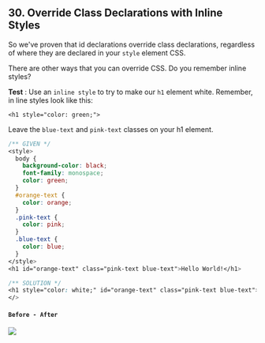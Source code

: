 ## 30. Override Class Declarations with Inline Styles
So we've proven that id declarations override class declarations, regardless of where they are declared in your `style` element CSS.

There are other ways that you can override CSS. Do you remember inline styles?

**Test** : Use an `inline style` to try to make our `h1` element white. Remember, in line styles look like this:

`<h1 style="color: green;">`

Leave the `blue-text` and `pink-text` classes on your h1 element.

```css
/** GIVEN */
<style>
  body {
    background-color: black;
    font-family: monospace;
    color: green;
  }
  #orange-text {
    color: orange;
  }
  .pink-text {
    color: pink;
  }
  .blue-text {
    color: blue;
  }
</style>
<h1 id="orange-text" class="pink-text blue-text">Hello World!</h1>

/** SOLUTION */
<h1 style="color: white;" id="orange-text" class="pink-text blue-text">Hello World!</h1>
</>
```

#### `Before - After`
![](http://i64.tinypic.com/skujhi.png)

